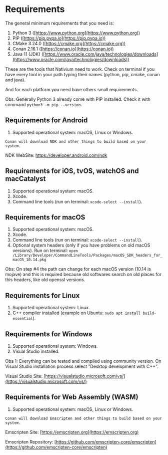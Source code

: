 # Requirements

The general minimum requirements that you need is:

1. Python 3 ([https://www.python.org](https://www.python.org))
2. PIP ([https://pip.pypa.io](https://pip.pypa.io))
3. CMake 3.24.0 ([https://cmake.org](https://cmake.org))
4. Conan 2.16.1 ([https://conan.io](https://conan.io))
5. Java 11 (JDK) ([https://www.oracle.com/java/technologies/downloads](https://www.oracle.com/java/technologies/downloads))

These are the tools that Nativium need to work. Check on terminal if you have every tool in your path typing their names (python, pip, cmake, conan and java).

And for each platform you need have others small requirements.

Obs: Generally Python 3 already come with PIP installed. Check it with command `python3 -m pip --version`.

## Requirements for Android

1. Supported operational system: macOS, Linux or Windows.  
    
```
Conan will download NDK and other things to build based on your system.
```

NDK WebSite: https://developer.android.com/ndk

## Requirements for iOS, tvOS, watchOS and macCatalyst

1. Supported operational system: macOS.
2. Xcode.
3. Command line tools (run on terminal: `xcode-select --install`).

## Requirements for macOS

1. Supported operational system: macOS.
2. Xcode.
3. Command line tools (run on terminal: `xcode-select --install`).
4. Optional system headers (only if you have problems on old macOS versions). Run on terminal: `open /Library/Developer/CommandLineTools/Packages/macOS_SDK_headers_for_macOS_10.14.pkg`

Obs: On step #4 the path can change for each macOS version (10.14 is mojave) and this is required because old softwares search on old places for this headers, like old openssl versions.

## Requirements for Linux

1. Supported operational system: Linux.
2. C++ compiler installed (example on Ubuntu: `sudo apt install build-essential`).

## Requirements for Windows

1. Supported operational system: Windows.
2. Visual Studio installed.  

Obs 1: Everything can be tested and compiled using community version. On Visual Studio installation process select "Desktop development with C++".

Visual Studio Site: [https://visualstudio.microsoft.com/vs/](https://visualstudio.microsoft.com/vs/)

## Requirements for Web Assembly (WASM)

1. Supported operational system: macOS, Linux or Windows.  
    
```
Conan will download Emscripten and other things to build based on your system.
```

Emscripten Site: [https://emscripten.org](https://emscripten.org)

Emscripten Repository: [https://github.com/emscripten-core/emscripten](https://github.com/emscripten-core/emscripten)

